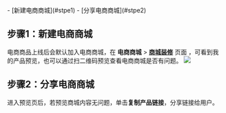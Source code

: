 <dx-steps>
- [新建电商商城](#stpe1)
- [分享电商商城](#stpe2)
</dx-steps>

## 步骤1：新建电商商城
 电商商品上线后会默认加入电商商城，在 **电商商城** > [**商城装修**](https://console.cloud.tencent.com/smop/shop/shopDecoration) 页面 ，可看到我的产品预览，也可以通过扫二维码预览查看电商商城是否有问题。
 ![](https://qcloudimg.tencent-cloud.cn/raw/be65f709431baf15c819830bc8224eeb.png)



## 步骤2：分享电商商城
进入预览页后，若预览商城内容无问题，单击**复制产品链接**，分享链接给用户。
